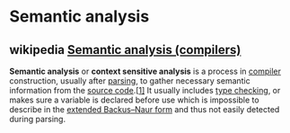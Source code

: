 # Semantic analysis 



## wikipedia [Semantic analysis (compilers)](https://en.wikipedia.org/wiki/Semantic_analysis_(compilers))

**Semantic analysis** or **context sensitive analysis** is a process in [compiler](https://en.wikipedia.org/wiki/Compiler) construction, usually after [parsing](https://en.wikipedia.org/wiki/Parsing), to gather necessary semantic information from the [source code](https://en.wikipedia.org/wiki/Source_code).[[1\]](https://en.wikipedia.org/wiki/Semantic_analysis_(compilers)#cite_note-WilhelmSeidl2013-1) It usually includes [type checking](https://en.wikipedia.org/wiki/Type_checking), or makes sure a variable is declared before use which is impossible to describe in the [extended Backus–Naur form](https://en.wikipedia.org/wiki/Extended_Backus–Naur_form) and thus not easily detected during parsing.

